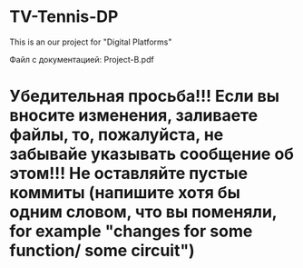 # TV-Tennis-DP
This is an our project for "Digital Platforms"

Файл с документацией: Project-B.pdf


**Убедительная просьба!!!**
Если вы вносите изменения, заливаете файлы, то, пожалуйста, не забывайе указывать сообщение об этом!!!
Не оставляйте пустые коммиты (напишите хотя бы одним словом, что вы поменяли, for example  "changes for some function/ some circuit")
=
